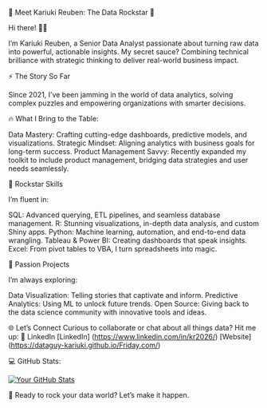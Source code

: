 🎸 Meet Kariuki Reuben: The Data Rockstar 🚀

Hi there! 👋🏼

I’m Kariuki Reuben, a Senior Data Analyst passionate about turning raw data into powerful, actionable insights. My secret sauce? Combining technical brilliance with strategic thinking to deliver real-world business impact.

⚡️ The Story So Far

Since 2021, I’ve been jamming in the world of data analytics, solving complex puzzles and empowering organizations with smarter decisions.

🔥 What I Bring to the Table:

Data Mastery: Crafting cutting-edge dashboards, predictive models, and visualizations.
Strategic Mindset: Aligning analytics with business goals for long-term success.
Product Management Savvy: Recently expanded my toolkit to include product management, bridging data strategies and user needs seamlessly.

🎯 Rockstar Skills

I’m fluent in:

SQL: Advanced querying, ETL pipelines, and seamless database management.
R: Stunning visualizations, in-depth data analysis, and custom Shiny apps.
Python: Machine learning, automation, and end-to-end data wrangling.
Tableau & Power BI: Creating dashboards that speak insights.
Excel: From pivot tables to VBA, I turn spreadsheets into magic.

🌟 Passion Projects

I’m always exploring:

Data Visualization: Telling stories that captivate and inform.
Predictive Analytics: Using ML to unlock future trends.
Open Source: Giving back to the data science community with innovative tools and ideas.

🌐 Let’s Connect
Curious to collaborate or chat about all things data? Hit me up:
📍 LinkedIn
[LinkedIn] (https://www.linkedin.com/in/kr2026/)
[Website]  (https://dataguy-kariuki.github.io/Friday.com/)

💻 GitHub Stats:

[![Your GitHub Stats](https://github-readme-stats.vercel.app/api?username=DataGuy-Kariuki&show_icons=true&theme=radical)](https://github.com/DataGuy-Kariuki)

🎤 Ready to rock your data world? Let’s make it happen.


